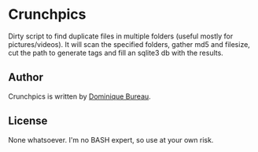 Crunchpics
========
Dirty script to find duplicate files in multiple folders (useful mostly for pictures/videos).
It will scan the specified folders, gather md5 and filesize, cut the path to generate tags and
fill an sqlite3 db with the results.

Author
------------
Crunchpics is written by [Dominique Bureau][dbureau].

License
-------
None whatsoever. I'm no BASH expert, so use at your own risk.

[dbureau]:mailto:dbureau@gmail.com
